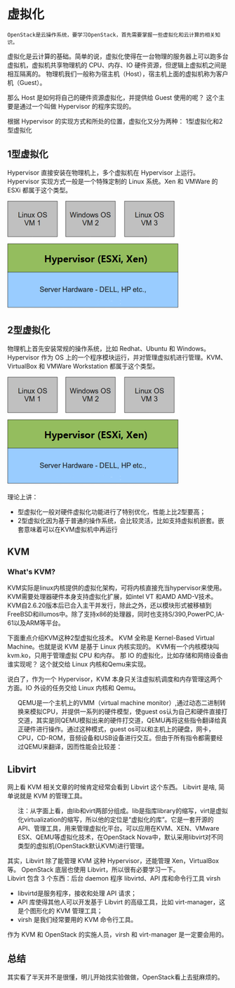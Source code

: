 # 虚拟化
    OpenStack是云操作系统，要学习OpenStack，首先需要掌握一些虚拟化和云计算的相关知识。

虚拟化是云计算的基础。简单的说，虚拟化使得在一台物理的服务器上可以跑多台虚拟机，虚拟机共享物理机的 CPU、内存、IO 硬件资源，但逻辑上虚拟机之间是相互隔离的。  物理机我们一般称为宿主机（Host），宿主机上面的虚拟机称为客户机（Guest）。

那么 Host 是如何将自己的硬件资源虚拟化，并提供给 Guest 使用的呢？ 
这个主要是通过一个叫做 Hypervisor 的程序实现的。

根据 Hypervisor 的实现方式和所处的位置，虚拟化又分为两种： 
1型虚拟化和2型虚拟化 
## 1型虚拟化

Hypervisor 直接安装在物理机上，多个虚拟机在 Hypervisor 上运行。Hypervisor 实现方式一般是一个特殊定制的 Linux 系统。Xen 和 VMWare 的 ESXi 都属于这个类型。 

![Image text](https://raw.githubusercontent.com/inspurcloudgroup/rd2/master/%E8%AE%B8%E8%88%92%E5%AE%87/img/1.PNG)
## 2型虚拟化

物理机上首先安装常规的操作系统，比如 Redhat、Ubuntu 和 Windows。Hypervisor 作为 OS 上的一个程序模块运行，并对管理虚拟机进行管理。KVM、VirtualBox 和 VMWare Workstation 都属于这个类型。   

![Image text](https://raw.githubusercontent.com/inspurcloudgroup/rd2/master/%E8%AE%B8%E8%88%92%E5%AE%87/img/1.PNG)  

理论上讲：   
<ul>
<li>型虚拟化一般对硬件虚拟化功能进行了特别优化，性能上比2型要高； </li>

<li>2型虚拟化因为基于普通的操作系统，会比较灵活，比如支持虚拟机嵌套。嵌套意味着可以在KVM虚拟机中再运行</li>
</ul>  

## KVM
### What's KVM?
KVM实际是linux内核提供的虚拟化架构，可将内核直接充当hypervisor来使用。KVM需要处理器硬件本身支持虚拟化扩展，如intel VT 和AMD AMD-V技术。KVM自2.6.20版本后已合入主干并发行，除此之外，还以模块形式被移植到FreeBSD和illumos中。除了支持x86的处理器，同时也支持S/390,PowerPC,IA-61以及ARM等平台。  

下面重点介绍KVM这种2型虚拟化技术。 
KVM 全称是 Kernel-Based Virtual Machine。也就是说 KVM 是基于 Linux 内核实现的。 
KVM有一个内核模块叫 kvm.ko，只用于管理虚拟 CPU 和内存。  那 IO 的虚拟化，比如存储和网络设备由谁实现呢？ 
这个就交给 Linux 内核和Qemu来实现。

说白了，作为一个 Hypervisor，KVM 本身只关注虚拟机调度和内存管理这两个方面。IO 外设的任务交给 Linux 内核和 Qemu。   

<ul>QEMU是一个主机上的VMM（virtual machine monitor）,通过动态二进制转换来模拟CPU，并提供一系列的硬件模型，使guest os认为自己和硬件直接打交道，其实是同QEMU模拟出来的硬件打交道，QEMU再将这些指令翻译给真正硬件进行操作。通过这种模式，guest os可以和主机上的硬盘，网卡，CPU，CD-ROM，音频设备和USB设备进行交互。但由于所有指令都需要经过QEMU来翻译，因而性能会比较差：  </ul>

## Libvirt

网上看 KVM 相关文章的时候肯定经常会看到 Libvirt 这个东西。
Libvirt 是啥,
简单说就是 KVM 的管理工具。  

<ul>注：从字面上看，由lib和virt两部分组成。lib是指库library的缩写，virt是虚拟化virtualization的缩写，所以他的定位是“虚拟化的库”。它是一套开源的API、管理工具，用来管理虚拟化平台。可以应用在KVM、XEN、VMware ESX、QEMU等虚拟化技术，在OpenStack Nova中，默认采用libvirt对不同类型的虚拟机(OpenStack默认KVM)进行管理。</ul>

其实，Libvirt 除了能管理 KVM 这种 Hypervisor，还能管理 Xen，VirtualBox 等。 
OpenStack 底层也使用 Libvirt，所以很有必要学习一下。   
Libvirt 包含 3 个东西：后台 daemon 程序 libvirtd、API 库和命令行工具 virsh 
<ul>
<li>libvirtd是服务程序，接收和处理 API 请求；</li>
<li>API 库使得其他人可以开发基于 Libvirt 的高级工具，比如 virt-manager，这是个图形化的 KVM 管理工具；</li>
<li>virsh 是我们经常要用的 KVM 命令行工具。</li>
</ul>
作为 KVM 和 OpenStack 的实施人员，virsh 和 virt-manager 是一定要会用的。 

## 总结
其实看了半天并不是很懂，明儿开始找实验做做，OpenStack看上去挺麻烦的。